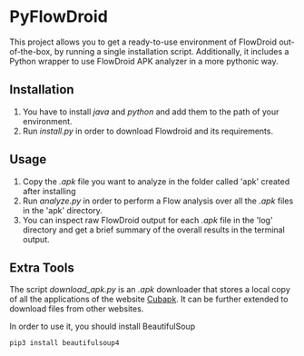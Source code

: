 # PyFlowDroid

This project allows you to get a ready-to-use environment of FlowDroid out-of-the-box, by running a single installation script. Additionally, it includes a Python wrapper to use FlowDroid APK analyzer in a more pythonic way. 


## Installation

1. You have to install *java* and *python* and add them to the path of your environment.
2. Run *install.py* in order to download Flowdroid and its requirements.

## Usage

1. Copy the *.apk* file you want to analyze in the folder called 'apk' created after installing
2. Run *analyze.py* in order to perform a Flow analysis over all the *.apk* files in the 'apk' directory.
3. You can inspect raw FlowDroid output for each *.apk* file in the 'log' directory and get a brief summary of the overall results in the terminal output.

## Extra Tools

The script *download_apk.py* is an *.apk* downloader that stores a local copy of all the applications of the website [Cubapk](https://cubapk.com/). It can be further extended to download files from other websites.

In order to use it, you should install BeautifulSoup 
```
pip3 install beautifulsoup4
```

